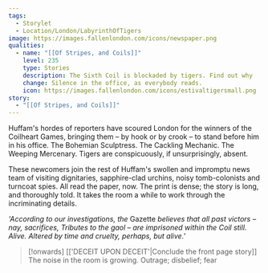 ```yaml
---
tags:
  - Storylet
  - Location/London/LabyrinthOfTigers
image: https://images.fallenlondon.com/icons/newspaper.png
qualities:
  - name: "[[Of Stripes, and Coils]]"
    level: 235
    type: Stories
    description: The Sixth Coil is blockaded by tigers. Find out why
    change: Silence in the office, as everybody reads.
    icon: https://images.fallenlondon.com/icons/estivaltigersmall.png
story:
  - "[[Of Stripes, and Coils]]"
---
```


Huffam's hordes of reporters have scoured London for the winners of the Coilheart Games, bringing them – by hook or by crook – to stand before him in his office. The Bohemian Sculptress. The Cackling Mechanic. The Weeping Mercenary. Tigers are conspicuously, if unsurprisingly, absent.

These newcomers join the rest of Huffam's swollen and impromptu news team of visiting dignitaries, sapphire-clad urchins, noisy tomb-colonists and turncoat spies. All read the paper, now. The print is dense; the story is long, and thoroughly told. It takes the room a while to work through the incriminating details.

_'According to our investigations, the_ Gazette _believes that all past victors – nay, sacrifices, Tributes to the gaol – are imprisoned within the Coil still. Alive. Altered by time and cruelty, perhaps, but alive.'_


> [!onwards] [['DECEIT UPON DECEIT'|Conclude the front page story]]
> The noise in the room is growing. Outrage; disbelief; fear
